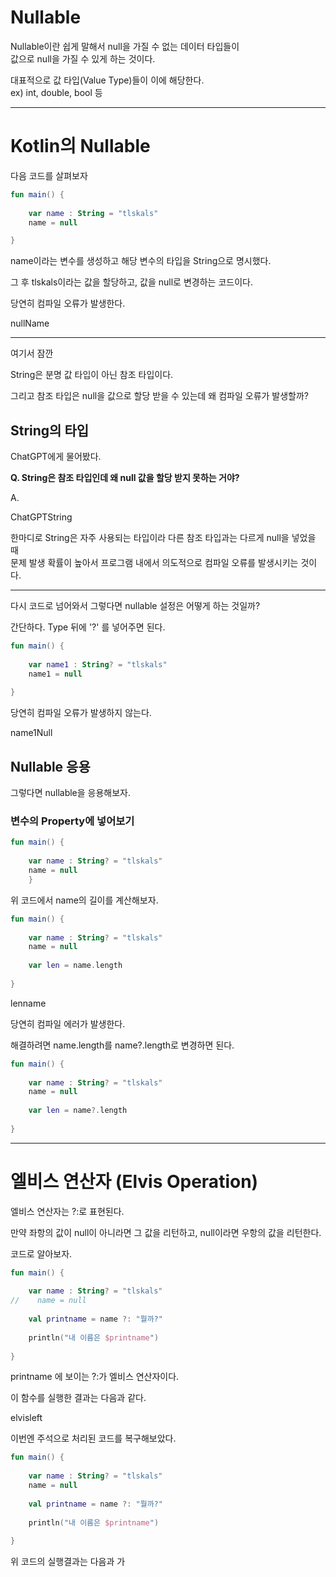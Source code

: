 
# Nullable

Nullable이란 쉽게 말해서 null을 가질 수 없는 데이터 타입들이</br>
값으로 null을 가질 수 있게 하는 것이다.

대표적으로 값 타입(Value Type)들이 이에 해당한다.</br>
ex) int, double, bool 등

-------------------

# Kotlin의 Nullable

다음 코드를 살펴보자

```kotlin
fun main() {  
  
    var name : String = "tlskals"  
    name = null  

}
```

name이라는 변수를 생성하고 해당 변수의 타입을 String으로 명시했다.

그 후 tlskals이라는 값을 할당하고, 값을 null로 변경하는 코드이다.

당연히 컴파일 오류가 발생한다.

nullName

-----------------------

여기서 잠깐

String은 분명 값 타입이 아닌 참조 타입이다.

그리고 참조 타입은 null을 값으로 할당 받을 수 있는데 왜 컴파일 오류가 발생할까?

## String의 타입

ChatGPT에게 물어봤다.

<strong>Q.  String은 참조 타입인데 왜 null 값을 할당 받지 못하는 거야?</strong>

A. 

ChatGPTString


한마디로 String은 자주 사용되는 타입이라 다른 참조 타입과는 다르게 null을 넣었을 때 </br>
문제 발생 확률이 높아서 프로그램 내에서 의도적으로 컴파일 오류를 발생시키는 것이다.

----------------------------

다시 코드로 넘어와서 그렇다면 nullable 설정은 어떻게 하는 것일까?

간단하다. Type 뒤에 '?' 를 넣어주면 된다.

```kotlin
fun main() {  
  
    var name1 : String? = "tlskals"  
    name1 = null  
  
}
```

당연히 컴파일 오류가 발생하지 않는다.

name1Null
## Nullable 응용

그렇다면 nullable을 응용해보자.

### 변수의 Property에 넣어보기

```kotlin
fun main() {  
  
    var name : String? = "tlskals"  
    name = null  
    }
```

위 코드에서 name의 길이를 계산해보자.

```kotlin
fun main() {  
  
    var name : String? = "tlskals"  
    name = null  
  
    var len = name.length  
  
}
```

lenname

당연히 컴파일 에러가 발생한다.

해결하려면 name.length를 name?.length로 변경하면 된다.

```kotlin
fun main() {  
  
    var name : String? = "tlskals"  
    name = null  
  
    var len = name?.length  
  
}
```

---------------------

# 엘비스 연산자 (Elvis Operation)

엘비스 연산자는 ?:로 표현된다.

만약 좌항의 값이 null이 아니라면 그 값을 리턴하고, null이라면 우항의 값을 리턴한다.

코드로 알아보자.

```kotlin
fun main() {  
  
    var name : String? = "tlskals"  
//    name = null  
  
    val printname = name ?: "뭘까?"  
  
    println("내 이름은 $printname")  
  
}
```

printname 에 보이는 ?:가 엘비스 연산자이다.

이 함수를 실행한 결과는 다음과 같다.

elvisleft

이번엔 주석으로 처리된 코드를 복구해보았다.

```kotlin
fun main() {  
  
    var name : String? = "tlskals"  
    name = null  
  
    val printname = name ?: "뭘까?"  
  
    println("내 이름은 $printname")  
  
}
```

위 코드의 실행결과는 다음과 가
